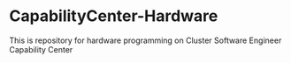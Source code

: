 # CapabilityCenter-Hardware
This is repository for hardware programming on Cluster Software Engineer Capability Center
